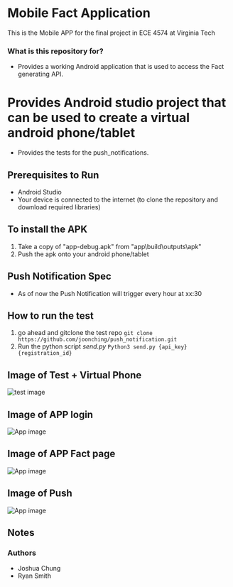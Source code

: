 # Mobile Fact Application
This is the Mobile APP for the final project in ECE 4574 at Virginia Tech

### What is this repository for? ###

* Provides a working Android application that is used to access the Fact generating API.
# Provides Android studio project that can be used to create a virtual android phone/tablet
* Provides the tests for the push_notifications.

## Prerequisites to Run ##
* Android Studio
* Your device is connected to the internet (to clone the repository and download required libraries)

## To install the APK ##
1. Take a copy of "app-debug.apk" from "app\build\outputs\apk"
2. Push the apk onto your android phone/tablet

## Push Notification Spec ##
* As of now the Push Notification will trigger every hour at xx:30

## How to run the test ##
1. go ahead and gitclone the test repo
`git clone https://github.com/joonching/push_notification.git`
2. Run the python script *send.py*
`Python3 send.py {api_key} {registration_id}`

## Image of Test + Virtual Phone ##
<img src='http://i.imgur.com/DVQKv4Q.png' title='test image' width='' alt='test image' />

## Image of APP login ##
<img src='http://i.imgur.com/L2ZpOMA.png' title='App image' width='' alt='App image' />

## Image of APP Fact page ##
<img src='http://i.imgur.com/8x8tjCO.png' title='App image' width='' alt='App image' />

## Image of Push ##
<img src='http://i.imgur.com/OuuCMQR.png' title='App image' width='' alt='App image' />


## Notes ##


### Authors ###

* Joshua Chung
* Ryan Smith